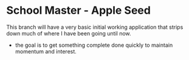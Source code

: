 # School Master - Apple Seed

This branch will have a very basic initial working application that
strips down much of where I have been going until now.

- the goal is to get something complete done quickly to maintain momentum and interest.

